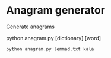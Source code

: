 # Anagram generator

Generate anagrams

python anagram.py [dictionary] [word]

``python anagram.py lemmad.txt kala``